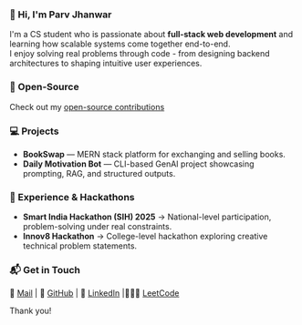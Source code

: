 ### 👋 Hi, I'm Parv Jhanwar

I'm a CS student who is passionate about **full-stack web development** and learning how scalable systems come together end-to-end.  
I enjoy solving real problems through code - from designing backend architectures to shaping intuitive user experiences.

### 🧩 Open-Source
Check out my [open-source contributions](./OPEN_SOURCE.md)  

### 💻 Projects
- **BookSwap** — MERN stack platform for exchanging and selling books.  
- **Daily Motivation Bot** — CLI-based GenAI project showcasing prompting, RAG, and structured outputs.  

### 🧠 Experience & Hackathons
- **Smart India Hackathon (SIH) 2025** -> National-level participation, problem-solving under real constraints.  
- **Innov8 Hackathon** -> College-level hackathon exploring creative technical problem statements.  

### 📬 Get in Touch
📧 [Mail](parvjhanwar@gmail.com)  | 🐙 [GitHub](https://github.com/prvcds)  | 💼 [LinkedIn](https://linkedin.com/in/parvjhanwar) |🧑🏻‍💻 [LeetCode](https://leetcode.com/u/paaruuu/)

Thank you!
